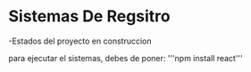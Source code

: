 <h1>Sistemas De Regsitro</h1>


-Estados del proyecto en construccion

para ejecutar el sistemas, debes de poner:
'''npm install react'''
